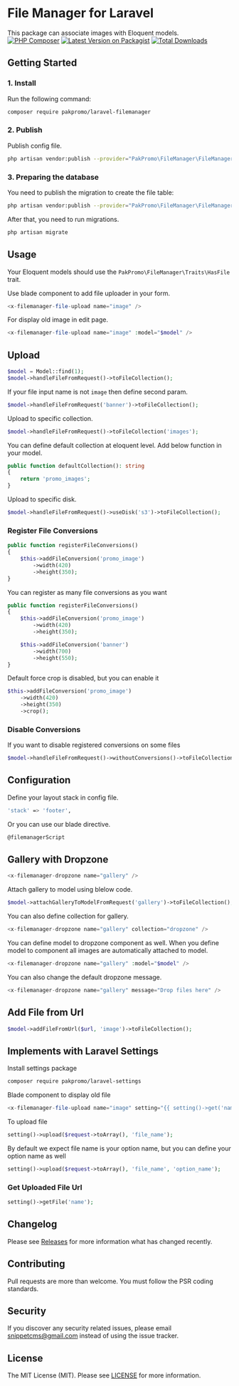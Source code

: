 # File Manager for Laravel

This package can associate images with Eloquent models.
[![PHP Composer](https://github.com/Pak-Promo/laravel-filemanager/actions/workflows/php.yml/badge.svg)](https://github.com/Pak-Promo/laravel-filemanager/actions/workflows/php.yml)
[![Latest Version on Packagist](https://img.shields.io/packagist/v/pakpromo/laravel-filemanager.svg?style=flat-square)](https://packagist.org/packages/pakpromo/laravel-filemanager)
[![Total Downloads](https://img.shields.io/packagist/dt/pakpromo/laravel-filemanager.svg?style=flat-square)](https://packagist.org/packages/pakpromo/laravel-filemanager)

## Getting Started

### 1. Install

Run the following command:

```bash
composer require pakpromo/laravel-filemanager
```

### 2. Publish

Publish config file.

```bash
php artisan vendor:publish --provider="PakPromo\FileManager\FileManagerServiceProvider" --tag=filemanager-config
```

### 3. Preparing the database

You need to publish the migration to create the file table:

```bash
php artisan vendor:publish --provider="PakPromo\FileManager\FileManagerServiceProvider" --tag=filemanager-migration
```

After that, you need to run migrations.

```bash
php artisan migrate
```

## Usage

Your Eloquent models should use the `PakPromo\FileManager\Traits\HasFile` trait.

Use blade component to add file uploader in your form.

```php
<x-filemanager-file-upload name="image" />
```

For display old image in edit page.

```php
<x-filemanager-file-upload name="image" :model="$model" />
```

## Upload

```php
$model = Model::find(1);
$model->handleFileFromRequest()->toFileCollection();
```

If your file input name is not `image` then define second param.

```php
$model->handleFileFromRequest('banner')->toFileCollection();
```

Upload to specific collection.

```php
$model->handleFileFromRequest()->toFileCollection('images');
```

You can define default collection at eloquent level. Add below function in your model.

```php
public function defaultCollection(): string
{
    return 'promo_images';
}
```

Upload to specific disk.

```php
$model->handleFileFromRequest()->useDisk('s3')->toFileCollection();
```

### Register File Conversions

```php
public function registerFileConversions()
{
    $this->addFileConversion('promo_image')
        ->width(420)
        ->height(350);
}
```

You can register as many file conversions as you want

```php
public function registerFileConversions()
{
    $this->addFileConversion('promo_image')
        ->width(420)
        ->height(350);

    $this->addFileConversion('banner')
        ->width(700)
        ->height(550);
}
```

Default force crop is disabled, but you can enable it

```php
$this->addFileConversion('promo_image')
    ->width(420)
    ->height(350)
    ->crop();
```

### Disable Conversions

If you want to disable registered conversions on some files

```php
$model->handleFileFromRequest()->withoutConversions()->toFileCollection();
```

## Configuration

Define your layout stack in config file.

```bash
'stack' => 'footer',
```

Or you can use our blade directive.

```bash
@filemanagerScript
```

## Gallery with Dropzone

```php
<x-filemanager-dropzone name="gallery" />
```

Attach gallery to model using blelow code.

```php
$model->attachGalleryToModelFromRequest('gallery')->toFileCollection();
```

You can also define collection for gallery.

```php
<x-filemanager-dropzone name="gallery" collection="dropzone" />
```

You can define model to dropzone component as well.
When you define model to component all images are automatically attached to model.

```php
<x-filemanager-dropzone name="gallery" :model="$model" />
```

You can also change the default dropzone message.

```php
<x-filemanager-dropzone name="gallery" message="Drop files here" />
```

## Add File from Url

```php
$model->addFileFromUrl($url, 'image')->toFileCollection();
```

## Implements with Laravel Settings

Install settings package

```bash
composer require pakpromo/laravel-settings
```

Blade component to display old file

```php
<x-filemanager-file-upload name="image" setting="{{ setting()->get('name') }}" />
```

To upload file

```php
setting()->upload($request->toArray(), 'file_name');
```

By default we expect file name is your option name, but you can define your option name as well

```php
setting()->upload($request->toArray(), 'file_name', 'option_name');
```

### Get Uploaded File Url

```php
setting()->getFile('name');
```

## Changelog

Please see [Releases](../../releases) for more information what has changed recently.

## Contributing

Pull requests are more than welcome. You must follow the PSR coding standards.

## Security

If you discover any security related issues, please email snippetcms@gmail.com instead of using the issue tracker.

## License

The MIT License (MIT). Please see [LICENSE](LICENSE.md) for more information.
